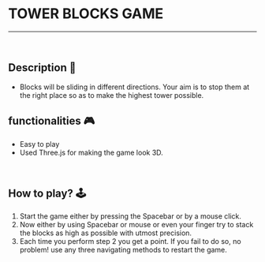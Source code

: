 # **TOWER BLOCKS GAME**

---

<br>

## **Description 📃** 
- Blocks will be sliding in different directions. Your aim is to stop them at the right place so as to make the highest tower possible.

## **functionalities 🎮** 
- Easy to play
- Used Three.js for making the game look 3D. 
<br>

## **How to play? 🕹️**
1. Start the game either by pressing the Spacebar or by a mouse click.
2. Now either by using Spacebar or mouse or even your finger try to stack the blocks as high as possible with utmost precision.
3. Each time you perform step 2 you get a point. If you fail to do so, no problem! use any three navigating methods to restart the game. 

<br>

